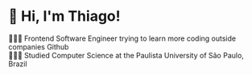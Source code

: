 # 👋 Hi, I'm Thiago!
👩🏻‍💻 Frontend Software Engineer trying to learn more coding outside companies Github<br/>
👩🏻‍🎓 Studied Computer Science at the Paulista University of São Paulo, Brazil<br/>

